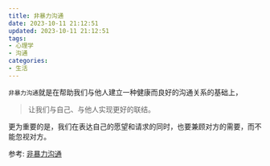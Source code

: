 ```yaml
---
title: 非暴力沟通
date: 2023-10-11 21:12:51
updated: 2023-10-11 21:12:51
tags:
- 心理学
- 沟通
categories:
- 生活
---
```


`非暴力沟通`就是在帮助我们与他人建立一种健康而良好的沟通关系的基础上，

> 让我们与自己、与他人实现更好的联结。

更为重要的是，我们在表达自己的愿望和请求的同时，也要兼顾对方的需要，而不能忽视对方。



参考:
[非暴力沟通](https://book.douban.com/subject/3533221/)
